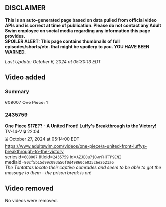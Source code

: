 ## DISCLAIMER
**This is an auto-generated page based on data pulled from official video APIs and is correct at time of publication. Please do not contact any Adult Swim employee on social media regarding any information this page provides.**  
**SPOILER ALERT: This page contains thumbnails of full episodes/shorts/etc. that might be spoilery to you. YOU HAVE BEEN WARNED.**  

_Last Update: October 6, 2024 at 05:30:13 EDT_
## Video added
### Summary
608007 One Piece: 1  
### 2435759
**One Piece S17E?? - A United Front! Luffy's Breakthrough to the Victory!**  
TV-14-V 🔒 22:04  
⌛ October 27, 2024 at 05:14:00 EDT  
https://www.adultswim.com/videos/one-piece/a-united-front-luffys-breakthrough-to-the-victory  
seriesid=`608007` titleid=`2435759` id=`AZJE0u7jGwrFHTTP9ENI` mediaid=`80cf5b15d99c093a56f0d49860ce035c6e2621a6`  
_The Tontattas locate their captive comrades and seem to be able to get the message to them - the prison break is on!_  
## Video removed
No videos were removed.  
